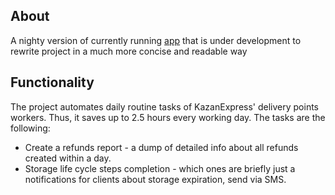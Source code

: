 ## About
A nighty version of currently running [app](http://wsmboost.com) that
is under development to rewrite project in a much more concise and
readable way

## Functionality
The project automates daily routine tasks of KazanExpress'
delivery points workers. Thus, it saves up to 2.5 hours every working day.
The tasks are the following:
- Create a refunds report - a dump of detailed info about all refunds
    created within a day.
- Storage life cycle steps completion - which ones are briefly just a
    notifications for clients about storage expiration, send via SMS.
